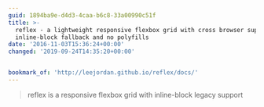 ```yaml
---
guid: 1894ba9e-d4d3-4caa-b6c8-33a00990c51f
title: >-
  reflex - a lightweight responsive flexbox grid with cross browser support, an
  inline-block fallback and no polyfills
date: '2016-11-03T15:36:24+00:00'
changed: '2019-09-24T14:35:20+00:00'


bookmark_of: 'http://leejordan.github.io/reflex/docs/'
---
```



<blockquote>reflex is a responsive flexbox grid with inline-block legacy support</blockquote>
